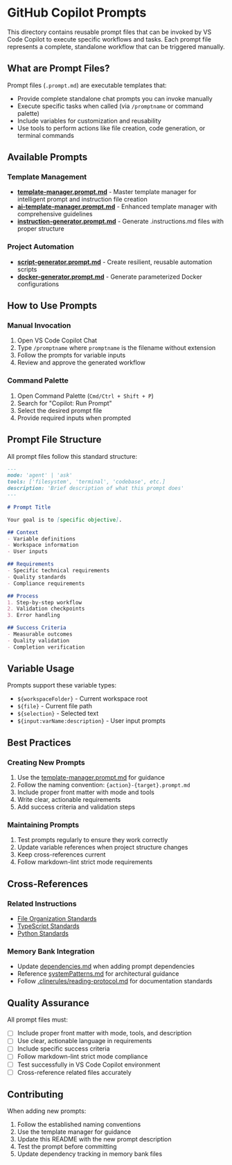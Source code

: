 # GitHub Copilot Prompts

This directory contains reusable prompt files that can be invoked by VS Code Copilot to execute specific workflows and tasks. Each prompt file represents a complete, standalone workflow that can be triggered manually.

## What are Prompt Files?

Prompt files (`.prompt.md`) are executable templates that:
- Provide complete standalone chat prompts you can invoke manually
- Execute specific tasks when called (via `/promptname` or command palette)
- Include variables for customization and reusability
- Use tools to perform actions like file creation, code generation, or terminal commands

## Available Prompts

### Template Management
- **[template-manager.prompt.md](./template-manager.prompt.md)** - Master template manager for intelligent prompt and instruction file creation
- **[ai-template-manager.prompt.md](./ai-template-manager.prompt.md)** - Enhanced template manager with comprehensive guidelines
- **[instruction-generator.prompt.md](./instruction-generator.prompt.md)** - Generate .instructions.md files with proper structure

### Project Automation
- **[script-generator.prompt.md](./script-generator.prompt.md)** - Create resilient, reusable automation scripts
- **[docker-generator.prompt.md](./docker-generator.prompt.md)** - Generate parameterized Docker configurations

## How to Use Prompts

### Manual Invocation
1. Open VS Code Copilot Chat
2. Type `/promptname` where `promptname` is the filename without extension
3. Follow the prompts for variable inputs
4. Review and approve the generated workflow

### Command Palette
1. Open Command Palette (`Cmd/Ctrl + Shift + P`)
2. Search for "Copilot: Run Prompt"
3. Select the desired prompt file
4. Provide required inputs when prompted

## Prompt File Structure

All prompt files follow this standard structure:

```markdown
---
mode: 'agent' | 'ask'
tools: ['filesystem', 'terminal', 'codebase', etc.]
description: 'Brief description of what this prompt does'
---

# Prompt Title

Your goal is to [specific objective].

## Context
- Variable definitions
- Workspace information
- User inputs

## Requirements
- Specific technical requirements
- Quality standards
- Compliance requirements

## Process
1. Step-by-step workflow
2. Validation checkpoints
3. Error handling

## Success Criteria
- Measurable outcomes
- Quality validation
- Completion verification
```

## Variable Usage

Prompts support these variable types:
- `${workspaceFolder}` - Current workspace root
- `${file}` - Current file path
- `${selection}` - Selected text
- `${input:varName:description}` - User input prompts

## Best Practices

### Creating New Prompts
1. Use the [template-manager.prompt.md](./template-manager.prompt.md) for guidance
2. Follow the naming convention: `{action}-{target}.prompt.md`
3. Include proper front matter with mode and tools
4. Write clear, actionable requirements
5. Add success criteria and validation steps

### Maintaining Prompts
1. Test prompts regularly to ensure they work correctly
2. Update variable references when project structure changes
3. Keep cross-references current
4. Follow markdown-lint strict mode requirements

## Cross-References

### Related Instructions
- [File Organization Standards](../instructions/file-organization.instructions.md)
- [TypeScript Standards](../instructions/typescript-standards.instructions.md)
- [Python Standards](../instructions/python-standards.instructions.md)

### Memory Bank Integration
- Update [dependencies.md](../../memory-bank/dependencies.md) when adding prompt dependencies
- Reference [systemPatterns.md](../../memory-bank/systemPatterns.md) for architectural guidance
- Follow [.clinerules/reading-protocol.md](../../.clinerules/reading-protocol.md) for documentation standards

## Quality Assurance

All prompt files must:
- [ ] Include proper front matter with mode, tools, and description
- [ ] Use clear, actionable language in requirements
- [ ] Include specific success criteria
- [ ] Follow markdown-lint strict mode compliance
- [ ] Test successfully in VS Code Copilot environment
- [ ] Cross-reference related files accurately

## Contributing

When adding new prompts:
1. Follow the established naming conventions
2. Use the template manager for guidance
3. Update this README with the new prompt description
4. Test the prompt before committing
5. Update dependency tracking in memory bank files
